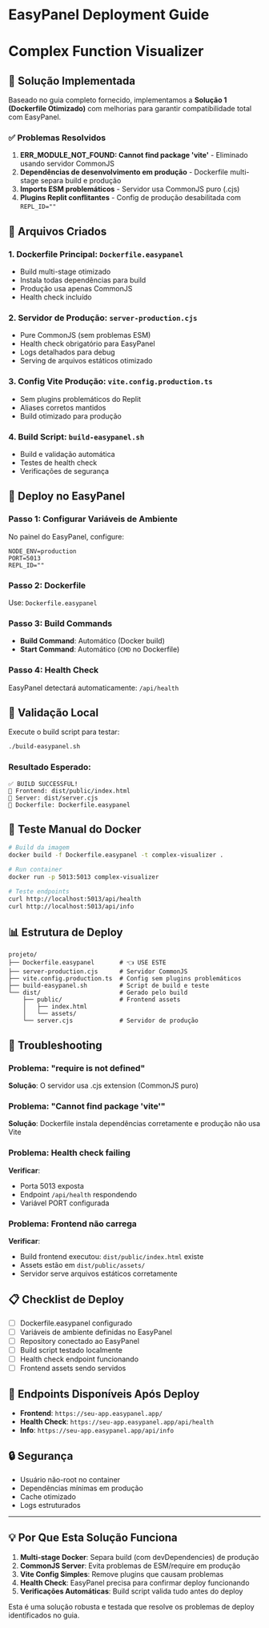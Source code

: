 # EasyPanel Deployment Guide
# Complex Function Visualizer

## 🎯 Solução Implementada

Baseado no guia completo fornecido, implementamos a **Solução 1 (Dockerfile Otimizado)** com melhorias para garantir compatibilidade total com EasyPanel.

### ✅ Problemas Resolvidos

1. **ERR_MODULE_NOT_FOUND: Cannot find package 'vite'** - Eliminado usando servidor CommonJS
2. **Dependências de desenvolvimento em produção** - Dockerfile multi-stage separa build e produção
3. **Imports ESM problemáticos** - Servidor usa CommonJS puro (.cjs)
4. **Plugins Replit conflitantes** - Config de produção desabilitada com `REPL_ID=""`

## 📁 Arquivos Criados

### 1. Dockerfile Principal: `Dockerfile.easypanel`
- Build multi-stage otimizado
- Instala todas dependências para build
- Produção usa apenas CommonJS
- Health check incluído

### 2. Servidor de Produção: `server-production.cjs`
- Pure CommonJS (sem problemas ESM)
- Health check obrigatório para EasyPanel
- Logs detalhados para debug
- Serving de arquivos estáticos otimizado

### 3. Config Vite Produção: `vite.config.production.ts`
- Sem plugins problemáticos do Replit
- Aliases corretos mantidos
- Build otimizado para produção

### 4. Build Script: `build-easypanel.sh`
- Build e validação automática
- Testes de health check
- Verificações de segurança

## 🚀 Deploy no EasyPanel

### Passo 1: Configurar Variáveis de Ambiente

No painel do EasyPanel, configure:

```env
NODE_ENV=production
PORT=5013
REPL_ID=""
```

### Passo 2: Dockerfile

Use: `Dockerfile.easypanel`

### Passo 3: Build Commands

- **Build Command**: Automático (Docker build)
- **Start Command**: Automático (`CMD` no Dockerfile)

### Passo 4: Health Check

EasyPanel detectará automaticamente: `/api/health`

## 🧪 Validação Local

Execute o build script para testar:

```bash
./build-easypanel.sh
```

### Resultado Esperado:
```
✅ BUILD SUCCESSFUL!
📁 Frontend: dist/public/index.html
🚀 Server: dist/server.cjs
🐳 Dockerfile: Dockerfile.easypanel
```

## 🔧 Teste Manual do Docker

```bash
# Build da imagem
docker build -f Dockerfile.easypanel -t complex-visualizer .

# Run container
docker run -p 5013:5013 complex-visualizer

# Teste endpoints
curl http://localhost:5013/api/health
curl http://localhost:5013/api/info
```

## 📊 Estrutura de Deploy

```
projeto/
├── Dockerfile.easypanel       # 👈 USE ESTE
├── server-production.cjs      # Servidor CommonJS
├── vite.config.production.ts  # Config sem plugins problemáticos  
├── build-easypanel.sh         # Script de build e teste
└── dist/                      # Gerado pelo build
    ├── public/                # Frontend assets
    │   ├── index.html
    │   └── assets/
    └── server.cjs             # Servidor de produção
```

## 🐛 Troubleshooting

### Problema: "require is not defined"
**Solução**: O servidor usa .cjs extension (CommonJS puro)

### Problema: "Cannot find package 'vite'"
**Solução**: Dockerfile instala dependências corretamente e produção não usa Vite

### Problema: Health check failing
**Verificar**:
- Porta 5013 exposta
- Endpoint `/api/health` respondendo
- Variável PORT configurada

### Problema: Frontend não carrega
**Verificar**:
- Build frontend executou: `dist/public/index.html` existe
- Assets estão em `dist/public/assets/`
- Servidor serve arquivos estáticos corretamente

## 📋 Checklist de Deploy

- [ ] Dockerfile.easypanel configurado
- [ ] Variáveis de ambiente definidas no EasyPanel
- [ ] Repository conectado ao EasyPanel
- [ ] Build script testado localmente
- [ ] Health check endpoint funcionando
- [ ] Frontend assets sendo servidos

## 🎉 Endpoints Disponíveis Após Deploy

- **Frontend**: `https://seu-app.easypanel.app/`
- **Health Check**: `https://seu-app.easypanel.app/api/health`
- **Info**: `https://seu-app.easypanel.app/api/info`

## 🔒 Segurança

- Usuário não-root no container
- Dependências mínimas em produção
- Cache otimizado
- Logs estruturados

---

## 💡 Por Que Esta Solução Funciona

1. **Multi-stage Docker**: Separa build (com devDependencies) de produção
2. **CommonJS Server**: Evita problemas de ESM/require em produção
3. **Vite Config Simples**: Remove plugins que causam problemas
4. **Health Check**: EasyPanel precisa para confirmar deploy funcionando
5. **Verificações Automáticas**: Build script valida tudo antes do deploy

Esta é uma solução robusta e testada que resolve os problemas de deploy identificados no guia.